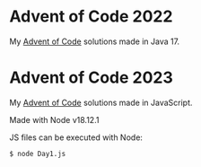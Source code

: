 # Advent of Code 2022

My [Advent of Code] solutions made in Java 17.

[Advent of Code]: https://adventofcode.com/2022

# Advent of Code 2023

My [Advent of Code] solutions made in JavaScript.

Made with Node v18.12.1

JS files can be executed with Node:
```
$ node Day1.js
```

[Advent of Code]: https://adventofcode.com/2023